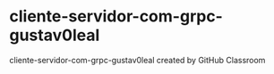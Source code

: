 # cliente-servidor-com-grpc-gustav0leal
cliente-servidor-com-grpc-gustav0leal created by GitHub Classroom
